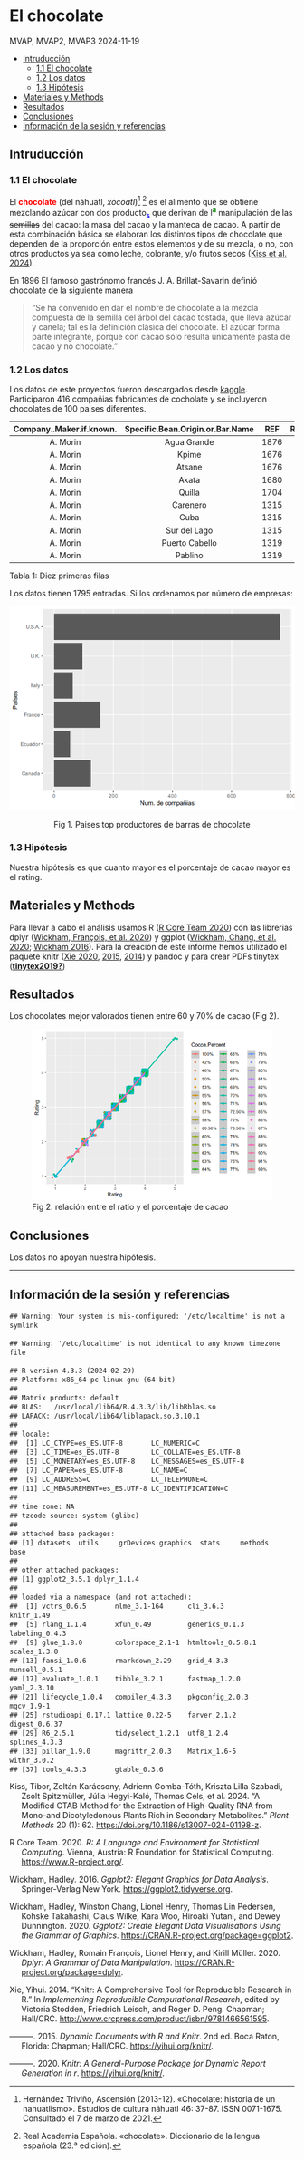 El chocolate
================
MVAP, MVAP2, MVAP3
2024-11-19

- [Intruducción](#intruducción)
  - [1.1 El chocolate](#11-el-chocolate)
  - [1.2 Los datos](#12-los-datos)
  - [1.3 Hipótesis](#13-hipótesis)
- [Materiales y Methods](#materiales-y-methods)
- [Resultados](#resultados)
- [Conclusiones](#conclusiones)
- [Información de la sesión y
  referencias](#información-de-la-sesión-y-referencias)

<!-- Antes de comenzar !!!
debes crear el archivo con las referencias de R y los paquetes que vayas a utilizar.  
Puedes actualizar el archivo en cualquier momento, sólo copia en la terminal el siguiente código y añade el nuevo paquete a la lista, se creará un nuevo archivo con las referencias en el formato adecuado "BibTeX". De forma automática incluye la referencia de R-->
<!-- knitr::write_bib(c(.packages(), 'dplyr', 'ggplot2', 'knitr', 'tinytex'), 'libraries.bib') -->
<!-- Inicio Rmd -->
<!-- Configuración global de los bloques de código, `echo = TRUE` -> todo el código utilizado en este documento aparecerá en el documento final salvo que se expecifique lo contrario, a excepción de este bloque de código, `include=TRUE`  -->
<!-- Para generar títulos, subtítulos etc se usa # el número de # determina el estilo y el formato del texto -->

## Intruducción

### 1.1 El chocolate

<!-- Trabajamos los diferentes estilos de text (negrita, cursiva, tachado, superíndice y subíndice), notas a pie de página [^N], citas > y referencias [@código] -->
<!-- En HTML podemos usar la etiqueda de css para usar diferentes colores en el texto:  -->
<!-- <span style:"color:blue"PALABRA(S)</span> -->

El <span style="color: red;">**chocolate**</span> (del náhuatl,
*xocoatl*)[^1] [^2] es el alimento que se obtiene mezclando azúcar con
dos producto<span style="color:blue;">**<sub>s</sub>**</span> que
derivan de l<span style="color:green;">**<sup>a</sup>**</span>
manipulación de las ~~semillas~~ del cacao: la masa del cacao y la
manteca de cacao. A partir de esta combinación básica se elaboran los
distintos tipos de chocolate que dependen de la proporción entre estos
elementos y de su mezcla, o no, con otros productos ya sea como leche,
colorante, y/o frutos secos ([Kiss et al.
2024](#ref-kiss_modified_2024)).

En 1896 El famoso gastrónomo francés J. A. Brillat-Savarin definió
chocolate de la siguiente manera

> “Se ha convenido en dar el nombre de chocolate a la mezcla compuesta
> de la semilla del árbol del cacao tostada, que lleva azúcar y canela;
> tal es la definición clásica del chocolate. El azúcar forma parte
> integrante, porque con cacao sólo resulta únicamente pasta de cacao y
> no chocolate.”

### 1.2 Los datos

<!-- cargar las librerias que vamos a utilizar, queremos que el código se ejecute, pero no que aparezca en el documento final, también excluímos los avisos y mensajes -->
<!-- Leer los datos desde el fichero que está en la misma carpeta que Rmarkdown. Si el fichero está en otra carpeta actualizar la localización del archivo -->
<!-- Trabajamos los links a páginas/archivos externos [](direcciónLink) y el código R en línea -->

Los datos de este proyectos fueron descargados desde
[kaggle](https://www.kaggle.com). Participaron 416 compañias fabricantes
de cocholate y se incluyeron chocolates de 100 paises diferentes.

<!-- insertar nueva página -->
<!-- Primera vista de los datos -->

| Company..Maker.if.known. | Specific.Bean.Origin.or.Bar.Name | REF  | Review.Date | Cocoa.Percent | Company.Location | Rating | Bean.Type | Broad.Bean.Origin |
|:------------------------:|:--------------------------------:|:----:|:-----------:|:-------------:|:----------------:|:------:|:---------:|:-----------------:|
|         A. Morin         |           Agua Grande            | 1876 |    2016     |      63%      |      France      |  3.75  |           |     Sao Tome      |
|         A. Morin         |              Kpime               | 1676 |    2015     |      70%      |      France      |  2.75  |           |       Togo        |
|         A. Morin         |              Atsane              | 1676 |    2015     |      70%      |      France      |  3.00  |           |       Togo        |
|         A. Morin         |              Akata               | 1680 |    2015     |      70%      |      France      |  3.50  |           |       Togo        |
|         A. Morin         |              Quilla              | 1704 |    2015     |      70%      |      France      |  3.50  |           |       Peru        |
|         A. Morin         |             Carenero             | 1315 |    2014     |      70%      |      France      |  2.75  |  Criollo  |     Venezuela     |
|         A. Morin         |               Cuba               | 1315 |    2014     |      70%      |      France      |  3.50  |           |       Cuba        |
|         A. Morin         |           Sur del Lago           | 1315 |    2014     |      70%      |      France      |  3.50  |  Criollo  |     Venezuela     |
|         A. Morin         |          Puerto Cabello          | 1319 |    2014     |      70%      |      France      |  3.75  |  Criollo  |     Venezuela     |
|         A. Morin         |             Pablino              | 1319 |    2014     |      70%      |      France      |  4.00  |           |       Peru        |

Tabla 1: Diez primeras filas

Los datos tienen 1795 entradas. Si los ordenamos por número de empresas:

<!-- calcular el número de compañias por pais con la función `count` y guardar los datos ordenados de forma descendiente en variable nueva -->
<!-- Utilizar la variable nueva para hacer un gráfico de barras incluyendo el pie de figura y la posición -->

<div class="figure" style="text-align: center">

<img src="proyecto_v3_files/figure-gfm/grafico-empresa-pais-1.png" alt="Fig 1. Paises top productores de barras de chocolate"  />
<p class="caption">
Fig 1. Paises top productores de barras de chocolate
</p>

</div>

### 1.3 Hipótesis

Nuestra hipótesis es que cuanto mayor es el porcentaje de cacao mayor es
el rating.

## Materiales y Methods

<!-- Para indicar una referencia se utiliza [@codigo] -->

Para llevar a cabo el análisis usamos R ([R Core Team
2020](#ref-R-base)) con las librerias dplyr ([Wickham, François, et al.
2020](#ref-R-dplyr)) y ggplot ([Wickham, Chang, et al.
2020](#ref-R-ggplot2); [Wickham 2016](#ref-ggplot22016)). Para la
creación de este informe hemos utilizado el paquete knitr ([Xie
2020](#ref-R-knitr), [2015](#ref-knitr2015), [2014](#ref-knitr2014)) y
pandoc y para crear PDFs tinytex ([**tinytex2019?**](#ref-tinytex2019))

## Resultados

Los chocolates mejor valorados tienen entre 60 y 70% de cacao (Fig 2).

<figure>
<img src="proyecto_v3_files/figure-gfm/modelo-1.png"
alt="Fig 2. relación entre el ratio y el porcentaje de cacao" />
<figcaption aria-hidden="true">Fig 2. relación entre el ratio y el
porcentaje de cacao</figcaption>
</figure>

## Conclusiones

Los datos no apoyan nuestra hipótesis.

------------------------------------------------------------------------

<!-- Para asegurar la reproducibilidad de los resultados es necsario conocer el sistema operativo y la version de software y paquetes -->

## Información de la sesión y referencias

    ## Warning: Your system is mis-configured: '/etc/localtime' is not a symlink

    ## Warning: '/etc/localtime' is not identical to any known timezone file

    ## R version 4.3.3 (2024-02-29)
    ## Platform: x86_64-pc-linux-gnu (64-bit)
    ## 
    ## Matrix products: default
    ## BLAS:   /usr/local/lib64/R.4.3.3/lib/libRblas.so 
    ## LAPACK: /usr/local/lib64/liblapack.so.3.10.1
    ## 
    ## locale:
    ##  [1] LC_CTYPE=es_ES.UTF-8       LC_NUMERIC=C              
    ##  [3] LC_TIME=es_ES.UTF-8        LC_COLLATE=es_ES.UTF-8    
    ##  [5] LC_MONETARY=es_ES.UTF-8    LC_MESSAGES=es_ES.UTF-8   
    ##  [7] LC_PAPER=es_ES.UTF-8       LC_NAME=C                 
    ##  [9] LC_ADDRESS=C               LC_TELEPHONE=C            
    ## [11] LC_MEASUREMENT=es_ES.UTF-8 LC_IDENTIFICATION=C       
    ## 
    ## time zone: NA
    ## tzcode source: system (glibc)
    ## 
    ## attached base packages:
    ## [1] datasets  utils     grDevices graphics  stats     methods   base     
    ## 
    ## other attached packages:
    ## [1] ggplot2_3.5.1 dplyr_1.1.4  
    ## 
    ## loaded via a namespace (and not attached):
    ##  [1] vctrs_0.6.5       nlme_3.1-164      cli_3.6.3         knitr_1.49       
    ##  [5] rlang_1.1.4       xfun_0.49         generics_0.1.3    labeling_0.4.3   
    ##  [9] glue_1.8.0        colorspace_2.1-1  htmltools_0.5.8.1 scales_1.3.0     
    ## [13] fansi_1.0.6       rmarkdown_2.29    grid_4.3.3        munsell_0.5.1    
    ## [17] evaluate_1.0.1    tibble_3.2.1      fastmap_1.2.0     yaml_2.3.10      
    ## [21] lifecycle_1.0.4   compiler_4.3.3    pkgconfig_2.0.3   mgcv_1.9-1       
    ## [25] rstudioapi_0.17.1 lattice_0.22-5    farver_2.1.2      digest_0.6.37    
    ## [29] R6_2.5.1          tidyselect_1.2.1  utf8_1.2.4        splines_4.3.3    
    ## [33] pillar_1.9.0      magrittr_2.0.3    Matrix_1.6-5      withr_3.0.2      
    ## [37] tools_4.3.3       gtable_0.3.6

<div id="refs" class="references csl-bib-body hanging-indent">

<div id="ref-kiss_modified_2024" class="csl-entry">

Kiss, Tibor, Zoltán Karácsony, Adrienn Gomba-Tóth, Kriszta Lilla
Szabadi, Zsolt Spitzmüller, Júlia Hegyi-Kaló, Thomas Cels, et al. 2024.
“A Modified CTAB Method for the Extraction of High-Quality RNA from
Mono-and Dicotyledonous Plants Rich in Secondary Metabolites.” *Plant
Methods* 20 (1): 62. <https://doi.org/10.1186/s13007-024-01198-z>.

</div>

<div id="ref-R-base" class="csl-entry">

R Core Team. 2020. *R: A Language and Environment for Statistical
Computing*. Vienna, Austria: R Foundation for Statistical Computing.
<https://www.R-project.org/>.

</div>

<div id="ref-ggplot22016" class="csl-entry">

Wickham, Hadley. 2016. *Ggplot2: Elegant Graphics for Data Analysis*.
Springer-Verlag New York. <https://ggplot2.tidyverse.org>.

</div>

<div id="ref-R-ggplot2" class="csl-entry">

Wickham, Hadley, Winston Chang, Lionel Henry, Thomas Lin Pedersen,
Kohske Takahashi, Claus Wilke, Kara Woo, Hiroaki Yutani, and Dewey
Dunnington. 2020. *Ggplot2: Create Elegant Data Visualisations Using the
Grammar of Graphics*. <https://CRAN.R-project.org/package=ggplot2>.

</div>

<div id="ref-R-dplyr" class="csl-entry">

Wickham, Hadley, Romain François, Lionel Henry, and Kirill Müller. 2020.
*Dplyr: A Grammar of Data Manipulation*.
<https://CRAN.R-project.org/package=dplyr>.

</div>

<div id="ref-knitr2014" class="csl-entry">

Xie, Yihui. 2014. “Knitr: A Comprehensive Tool for Reproducible Research
in R.” In *Implementing Reproducible Computational Research*, edited by
Victoria Stodden, Friedrich Leisch, and Roger D. Peng. Chapman;
Hall/CRC. <http://www.crcpress.com/product/isbn/9781466561595>.

</div>

<div id="ref-knitr2015" class="csl-entry">

———. 2015. *Dynamic Documents with R and Knitr*. 2nd ed. Boca Raton,
Florida: Chapman; Hall/CRC. <https://yihui.org/knitr/>.

</div>

<div id="ref-R-knitr" class="csl-entry">

———. 2020. *Knitr: A General-Purpose Package for Dynamic Report
Generation in r*. <https://yihui.org/knitr/>.

</div>

</div>

[^1]: Hernández Triviño, Ascensión (2013-12). «Chocolate: historia de un
    nahuatlismo». Estudios de cultura náhuatl 46: 37-87. ISSN 0071-1675.
    Consultado el 7 de marzo de 2021.

[^2]: Real Academia Española. «chocolate». Diccionario de la lengua
    española (23.ª edición).
